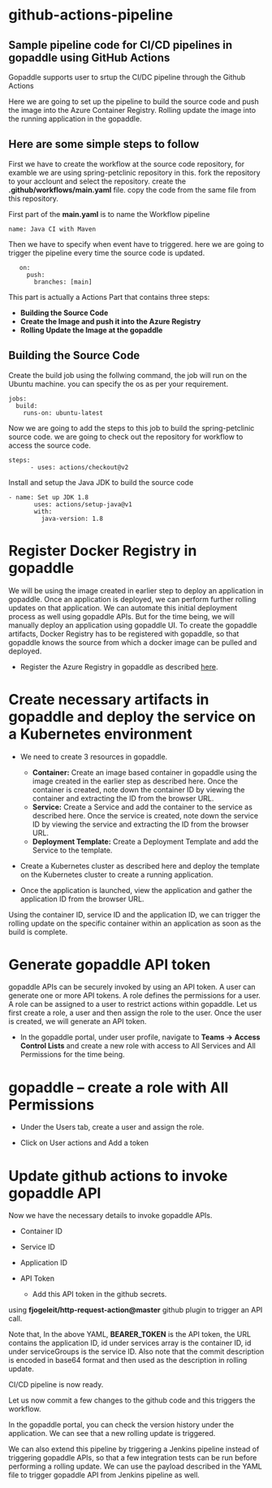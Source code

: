 # github-actions-pipeline
## Sample pipeline code for CI/CD pipelines in gopaddle using GitHub Actions
Gopaddle supports user to srtup the CI/DC pipeline through the Github Actions


  Here we are going to set up the pipeline to build the source code and push the image into the Azure Container Registry. Rolling update the image into the running application in the gopaddle.


## Here are some simple steps to follow

  First we have to create the workflow at the source code repository, for examble we are using spring-petclinic repository in this. fork the repository to your acclount and select the repository. create the **.github/workflows/main.yaml** file. copy the code from the same file from this repository.
  
  
    
  



  First part of the **main.yaml** is to name the Workflow pipeline 
 
 ```
 name: Java CI with Maven
 ```
 
 Then we have to specify when event have to triggered. here we are going to trigger the pipeline every time the source code is updated.
 
 ```
    on:
      push:
        branches: [main]
  ```
  
  This part is actually a Actions Part that contains three steps: 
  - **Building the Source Code**
  - **Create the Image and push it into the Azure Registry**
  - **Rolling Update the Image at the gopaddle**

## Building the Source Code

  Create the build job using the follwing command, the job will run on the Ubuntu machine. you can specify the os as per your requirement.
  
```
jobs:
  build:
    runs-on: ubuntu-latest
```    
  Now we are going to add the steps to this job to build the spring-petclinic source code. we are going to check out the repository for workflow to access the source code.
  
```
steps:
      - uses: actions/checkout@v2
```

 Install and setup the Java JDK to build the source code
 
 ```
 - name: Set up JDK 1.8
        uses: actions/setup-java@v1
        with:
          java-version: 1.8
 ```
 
    
  
  






# Register Docker Registry in gopaddle
We will be using the image created in earlier step to deploy an application in gopaddle. Once an application is deployed, we can perform further rolling updates on that application. We can automate this initial deployment process as well using gopaddle APIs. But for the time being, we will manually deploy an application using gopaddle UI. To create the gopaddle artifacts, Docker Registry has to be registered with gopaddle, so that gopaddle knows the source from which a docker image can be pulled and deployed.

- Register the Azure Registry in gopaddle as described [here](https://help.gopaddle.io/en/articles/3942974-adding-a-docker-registry).

# Create necessary artifacts in gopaddle and deploy the service on a Kubernetes environment

- We need to create 3 resources in gopaddle.
  - **Container:** Create an image based container in gopaddle using the image created in the earlier step as described here. Once the container is created, note down the container ID by viewing the container and extracting the ID from the browser URL.
  - **Service:** Create a Service and add the container to the service as described here. Once the service is created, note down the service ID by viewing the service and extracting the ID from the browser URL.
  - **Deployment Template:** Create a Deployment Template and add the Service to the template.
 

- Create a Kubernetes cluster as described here and deploy the template on the Kubernetes cluster to create a running application.

- Once the application is launched, view the application and gather the application ID from the browser URL.


Using the container ID, service ID and the application ID, we can trigger the rolling update on the specific container within an application as soon as the build is complete.

# Generate gopaddle API token

gopaddle APIs can be securely invoked by using an API token. A user can generate one or more API tokens. A role defines the permissions for a user. A role can be assigned to a user to restrict actions within gopaddle. Let us first create a role, a user and then assign the role to the user. Once the user is created, we will generate an API token.

- In the gopaddle portal, under user profile, navigate to **Teams -> Access Control Lists** and create a new role with access to All Services and All Permissions for the time being.

# gopaddle – create a role with All Permissions

- Under the Users tab, create a user and assign the role.

- Click on User actions and Add a token


# Update github actions to invoke gopaddle API

Now we have the necessary details to invoke gopaddle APIs.

- Container ID
- Service ID
- Application ID
- API Token

  - Add this API token in the github secrets.

using **fjogeleit/http-request-action@master** github plugin to trigger an API call.

Note that, In the above YAML, **BEARER_TOKEN** is the API token, the URL contains the application ID, id under services array is the container ID,        id under serviceGroups is the service ID. Also note that the commit description is encoded in base64 format and then used as the description in          rolling update.

CI/CD pipeline is now ready.

Let us now commit a few changes to the github code and this triggers the workflow.


In the gopaddle portal, you can check the version history under the application. We can see that a new rolling update is triggered.


We can also extend this pipeline by triggering a Jenkins pipeline instead of triggering gopaddle APIs, so that a few integration tests can be run before performing a rolling update. We can use the payload described in the YAML file to trigger gopaddle API from Jenkins pipeline as well. 




